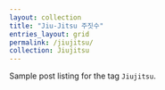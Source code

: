 ```yaml
---
layout: collection
title: "Jiu-Jitsu 주짓수"
entries_layout: grid
permalink: /jiujitsu/
collection: Jiujitsu
---
```


Sample post listing for the tag `Jiujitsu`.
